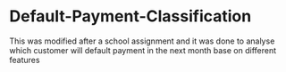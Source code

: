 # Default-Payment-Classification
This was modified after a school assignment and it was done to analyse which customer will default payment in the next month base on different features 
